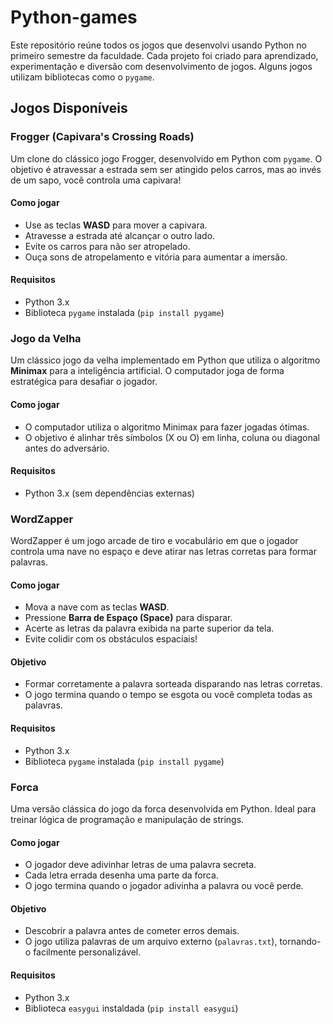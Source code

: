 # Python-games

Este repositório reúne todos os jogos que desenvolvi usando Python no primeiro semestre da faculdade. Cada projeto foi criado para aprendizado, experimentação e diversão com desenvolvimento de jogos. Alguns jogos utilizam bibliotecas como o `pygame`.

## Jogos Disponíveis

### Frogger (Capivara's Crossing Roads)

Um clone do clássico jogo Frogger, desenvolvido em Python com `pygame`. O objetivo é atravessar a estrada sem ser atingido pelos carros, mas ao invés de um sapo, você controla uma capivara!

#### Como jogar

- Use as teclas **WASD** para mover a capivara.
- Atravesse a estrada até alcançar o outro lado.
- Evite os carros para não ser atropelado.
- Ouça sons de atropelamento e vitória para aumentar a imersão.

#### Requisitos

- Python 3.x
- Biblioteca `pygame` instalada (`pip install pygame`)


### Jogo da Velha

Um clássico jogo da velha implementado em Python que utiliza o algoritmo **Minimax** para a inteligência artificial. O computador joga de forma estratégica para desafiar o jogador.

#### Como jogar

- O computador utiliza o algoritmo Minimax para fazer jogadas ótimas.
- O objetivo é alinhar três símbolos (X ou O) em linha, coluna ou diagonal antes do adversário.

#### Requisitos

- Python 3.x (sem dependências externas)


### WordZapper

WordZapper é um jogo arcade de tiro e vocabulário em que o jogador controla uma nave no espaço e deve atirar nas letras corretas para formar palavras.

####  Como jogar

- Mova a nave com as teclas **WASD**.
- Pressione **Barra de Espaço (Space)** para disparar.
- Acerte as letras da palavra exibida na parte superior da tela.
- Evite colidir com os obstáculos espaciais!

####  Objetivo

- Formar corretamente a palavra sorteada disparando nas letras corretas.
- O jogo termina quando o tempo se esgota ou você completa todas as palavras.

####  Requisitos

- Python 3.x
- Biblioteca `pygame` instalada (`pip install pygame`)


### Forca

Uma versão clássica do jogo da forca desenvolvida em Python. Ideal para treinar lógica de programação e manipulação de strings.

####  Como jogar

- O jogador deve adivinhar letras de uma palavra secreta.
- Cada letra errada desenha uma parte da forca.
- O jogo termina quando o jogador adivinha a palavra ou você perde.

####  Objetivo

- Descobrir a palavra antes de cometer erros demais.
- O jogo utiliza palavras de um arquivo externo (`palavras.txt`), tornando-o facilmente personalizável.

####  Requisitos

- Python 3.x
- Biblioteca `easygui` instaldada (`pip install easygui`)
